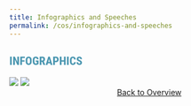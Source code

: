 ```yaml
---
title: Infographics and Speeches
permalink: /cos/infographics-and-speeches
---
```

<!-- <style>

body {
  background-color: #F4F0E5;
}

#main-content > section:nth-child(3) > div > div > div.col.is-1.has-float-btns.is-position-relative.is-hidden-touch {
      visibility: hidden;
}


<style>
/*--------------------------------------------------------------
DAVID: START OF ISSUES PAGE CARDS FLEXBOX LAYOUT AND STYLES
--------------------------------------------------------------*/
/* refrain from using pure img selector as it changes the MSE logo size */

#resources-container > div > div > a > img {
    display: block;
    border: 0;
    max-width: 180px;
    max-height: auto;
    padding: 1em;
    border-radius: 15px 15px 0px 0px;
}

.card {
    flex: 1 0 500px;
    box-sizing: border-box;
    margin: 1em 0.5em;
    background: #EBD3B2;
    margin-bottom: 1em;
    border: 0.13em solid rgba(0,0,0,.1);
    border-radius: 15px;
    /* box-shadow: 2px 2px 6px 0px  rgba(0,0,0,0.3); */
}

.card a {
    color: inherit;
    text-decoration: none; /* no underline */
}

.card p,
.card-content h4 {
    padding: 1em;
    margin-top: 1em;
    margin-bottom: 0.5em;
    /* font-weight: bold; */
    /* font-family: "Roboto Condensed", "Lato", sans-serif;
    font-style: italic;
    color: white; */
    text-decoration: none;
}

.card:hover {
    transition: all 0s ease-out;
    box-shadow: 0px 4px 8px rgba(38, 38, 38, 0.2);
    top: -4px;
    border: 2px solid #cccccc;
    background-color: inherit;
}

.card a:hover {
    color: black;
    text-decoration: none; /* no underline */
}

/* Flexbox stuff */

.cards {
    display: flex;
    flex-wrap: wrap;
    margin: 0 auto;
    /* padding: 0 1em; */
    text-align: center;
 }

@media screen and (min-width: 40em) {
  .card {
    max-width: calc(50% -  1em);
  }
}

@media screen and (min-width: 60em) {
  .card {
    max-width: calc(33% - 1em);
  }
}

@media screen and (min-width: 52em) {
  .img {
    max-width: 52em;
  }
}

@media screen and (max-width : 480px) {
	.card { 
    max-width: 100%; }
}


</style> -->

<!-- <link href="https://fonts.googleapis.com/css2?family=Roboto+Condensed:ital@1&display=swap" rel="stylesheet">

<div id="resources-container">
  <div class="cards">
    <div class="card">
        <a href="/cos/resources/COS_infographic_full.pdf" target="_blank">  
            <div class="card-content">
            <h4>INFOGRAPHICS</h4>
            </div>
        </a>
    </div>
    <div class="card">
        <a href="/news/committee-of-supply" target="_blank">  
            <div class="card-content">
            <h4>COS SPEECHES</h4>
            </div>
        </a>
    </div>
      <div class="card">
      <a href="/" target="_blank">  
          <div class="card-content">
          <h4>VIDEOS</h4>
          </div>
      </a>
    </div>
  </div>
</div>
-->

<link href="https://fonts.googleapis.com/css2?family=Roboto+Condensed:ital@1&display=swap" rel="stylesheet">
<h2 class="description" style="color:#4a96b0; font-weight:bold; font-family:'Roboto Condensed'">INFOGRAPHICS</h2>

<img src="/cos/resources/cos-mse-infographic1.png">
<img src="/cos/resources/cos-mse-infographic2.png">

<div>
<center><a class="button_cos" href="/cos/">Back to Overview</a></center>
</div> 

